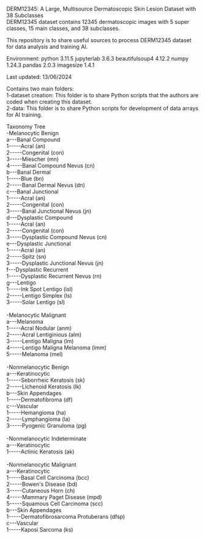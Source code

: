 DERM12345: A Large, Multisource Dermatoscopic Skin Lesion Dataset with 38 Subclasses<br>
DERM12345 dataset contains 12345 dermatoscopic images with 5 super classes, 15 main classes, and 38 subclasses.

This repository is to share useful sources to process DERM12345 dataset for data analysis and training AI.

Environment:
python 3.11.5
jupyterlab 3.6.3
beautifulsoup4 4.12.2
numpy 1.24.3
pandas 2.0.3
imagesize 1.4.1

Last updated: 13/06/2024

Contains two main folders:<br>
1-dataset creation: This folder is to share Python scripts that the authors are coded when creating this dataset.<br>
2-data: This folder is to share Python scripts for development of data arrays for AI training. 

Taxonomy Tree<br>
-Melanocytic Benign<br>
a---Banal Compound<br>
1-----Acral (an)<br>
2-----Congenital (con)<br>
3-----Miescher (mn)<br>
4-----Banal Compound Nevus (cn)<br>
b---Banal Dermal<br>
1-----Blue (bn)<br>
2-----Banal Dermal Nevus (dn)<br>
c---Banal Junctional<br>
1-----Acral (an)<br>
2-----Congenital (con)<br>
3-----Banal Junctional Nevus (jn)<br>
d---Dysplastic Compound<br>
1-----Acral (an)<br>
2-----Congenital (con)<br>
3-----Dysplastic Compound Nevus (cn)<br>
e---Dysplastic Junctional<br>
1-----Acral (an)<br>
2-----Spitz (sn)<br>
3-----Dysplastic Junctional Nevus (jn)<br>
f---Dysplastic Recurrent<br>
1-----Dysplastic Recurrent Nevus (rn)<br>
g---Lentigo<br>
1-----Ink Spot Lentigo (isl)<br>
2-----Lentigo Simplex (ls)<br>
3-----Solar Lentigo (sl)<br>
<br>
-Melanocytic Malignant<br>
a---Melanoma<br>
1-----Acral Nodular (anm)<br>
2-----Acral Lentiginious (alm)<br>
3-----Lentigo Maligna (lm)<br>
4-----Lentigo Maligna Melanoma (lmm)<br>
5-----Melanoma (mel)<br>
<br>
-Nonmelanocytic Benign<br>
a---Keratinocytic<br>
1-----Seborrheic Keratosis (sk)<br>
2-----Lichenoid Keratosis (lk)<br>
b---Skin Appendages<br>
1-----Dermatofibroma (df)<br>
c---Vascular<br>
1-----Hemangioma (ha)<br>
2-----Lymphangioma (la)<br>
3-----Pyogenic Granuloma (pg)<br>
<br>
-Nonmelanocytic Indeterminate<br>
a---Keratinocytic<br>
1-----Actinic Keratosis (ak)<br>
<br>
-Nonmelanocytic Malignant<br>
a---Keratinocytic<br>
1-----Basal Cell Carcinoma (bcc)<br>
2-----Bowen's Disease (bd)<br>
3-----Cutaneous Horn (ch)<br>
4-----Mammary Paget Disease (mpd)<br>
5-----Squamous Cell Carcinoma (scc)<br>
b---Skin Appendages<br>
1-----Dermatofibrosarcoma Protuberans (dfsp)<br>
c---Vascular<br>
1-----Kaposi Sarcoma (ks)<br>
